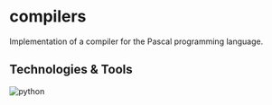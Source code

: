 # compilers

Implementation of a compiler for the Pascal programming language.

## Technologies & Tools

![python](https://img.shields.io/badge/Python-3776AB?style=for-the-badge&logo=python&logoColor=white)
